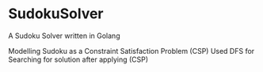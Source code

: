 # SudokuSolver
A Sudoku Solver written in Golang

Modelling Sudoku as a Constraint Satisfaction Problem (CSP)
Used DFS for Searching for solution after applying (CSP)